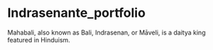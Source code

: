 # Indrasenante_portfolio
Mahabali, also known as Bali, Indrasenan, or Māveli, is a daitya king featured in Hinduism.
